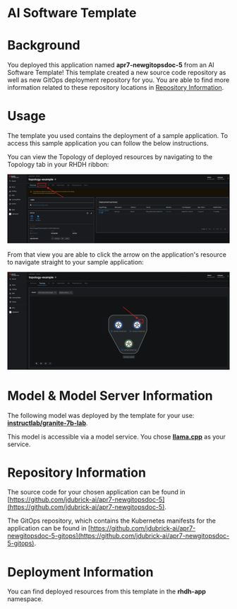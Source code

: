 # AI Software Template

# Background

You deployed this application named **apr7-newgitopsdoc-5** from an AI Software Template! This template created a new source code repository as well as new GitOps deployment repository for you. You are able to find more information related to these repository locations in [Repository Information](#repository-information).

# Usage

The template you used contains the deployment of a sample application. To access this sample application you can follow the below instructions.

You can view the Topology of deployed resources by navigating to the Topology tab in your RHDH ribbon:

![Topology Ribbon](./images/topology-ribbon.png)

From that view you are able to click the arrow on the application's resource to navigate straight to your sample application:

![Topology View Application Link](./images/topology-app-link.png)

# Model & Model Server Information
The following model was deployed by the template for your use: **[instructlab/granite-7b-lab](https://huggingface.co/instructlab/granite-7b-lab)**.

This model is accessible via a model service. You chose **[llama.cpp]( https://github.com/containers/ai-lab-recipes/tree/main/model_servers/llamacpp_python)** as your service.

# Repository Information

The source code for your chosen application can be found in [https://github.com/jdubrick-ai/apr7-newgitopsdoc-5](https://github.com/jdubrick-ai/apr7-newgitopsdoc-5).

The GitOps repository, which contains the Kubernetes manifests for the application can be found in 
[https://github.com/jdubrick-ai/apr7-newgitopsdoc-5-gitops](https://github.com/jdubrick-ai/apr7-newgitopsdoc-5-gitops). 

# Deployment Information

You can find deployed resources from this template in the **rhdh-app** namespace.
